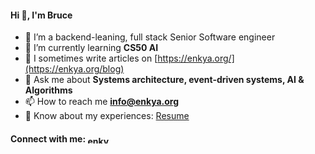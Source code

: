 <h4 align="left">Hi 👋, I'm Bruce</h4>

- 🔭 I’m a backend-leaning, full stack Senior Software engineer
- 🌱 I’m currently learning **CS50 AI**
- 📝 I sometimes write articles on [https://enkya.org/](https://enkya.org/blog)
- 💬 Ask me about **Systems architecture, event-driven systems, AI & Algorithms**
- 📫 How to reach me **info@enkya.org**
- 📄 Know about my experiences: [Resume](https://docs.google.com/document/d/e/2PACX-1vTRfoGHNrF3jonSj6wgQhv2cnj_QEQ-iAnjwFypWAvMc52cLGilZ89UwQH62zhkwLqxH7V8zTlEjfTf/pub)

<h4 align="left">Connect with me: <a href="https://linkedin.com/in/enkya" target="blank"><img align="center" src="https://raw.githubusercontent.com/rahuldkjain/github-profile-readme-generator/master/src/images/icons/Social/linked-in-alt.svg" alt="enkya" height="12" width="40" /></a></h4>
